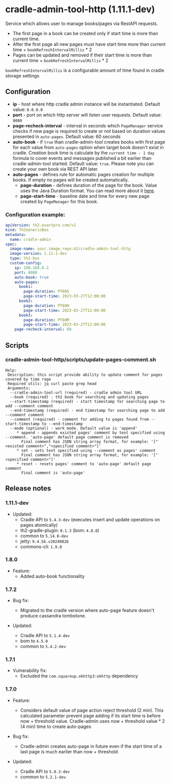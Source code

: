# cradle-admin-tool-http (1.11.1-dev)
Service which allows user to manage books/pages via RestAPI requests.
- The first page in a book can be created only if start time is more than current time.
- After the first page all new pages must have start time more than current time + `bookRefreshIntervalMillis` * 2
- Pages can be updated and removed if their start time is more than current time + `bookRefreshIntervalMillis` * 2

`bookRefreshIntervalMillis` is a configurable amount of time found in cradle storage settings



## Configuration
- **ip** - host where http cradle admin instance will be instantiated. Default value: `0.0.0.0`
- **port** - port on which http server will listen user requests. Default value: `8080`
- **page-recheck-interval** - interval in seconds which `PageManager` service checks if new page is required to create or not based on duration values presented in `auto-pages`. Default value: 60 seconds
- **auto-book** - if `true` than cradle-admin-tool creates books with first page for each value from `auto-pages` option when target book doesn't exist in cradle. 
  Creation book time is calculate by the `current time - 1 day` formula to cover events and messages published a bit earlier than cradle-admin-tool started. Default value: `true`.
  Please note you can create your own book via REST API later.
- **auto-pages** - defines rule for automatic pages creation for multiple books. If empty no pages will be created automatically.
  - **page-duration** - defines duration of the page for the book. Value uses the Java Duration format. You can read more about it [here](https://docs.oracle.com/javase/8/docsT/api/java/time/Duration.html#parse-java.lang.CharSequence-).
  - **page-start-time** - baseline date and time for every new page created by `PageManager` for this book.

### Configuration example:
```yaml
apiVersion: th2.exactpro.com/v1
kind: Th2GenericBox
metadata:
  name: cradle-admin
spec:
  image-name: your.image.repo:42/cradle-admin-tool-http
  image-version: 1.11.1-dev
  type: th2-box
  custom-config:
    ip: 198.168.0.2
    port: 8080
    auto-book: true
    auto-pages:
      book1:
        page-duration: PT60S
        page-start-time: 2023-03-27T12:00:00
      book2: 
        page-duration: PT60H
        page-start-time: 2023-03-27T12:00:00
      book3: 
        page-duration: PT60M
        page-start-time: 2023-03-27T12:00:00
    page-recheck-interval: 60 
```

## Scripts

### cradle-admin-tool-http/scripts/update-pages-comment.sh

```
Help:
 Description: this script provide ability to update comment for pages covered by time rage
 Required utils: jq curl paste grep head
 Arguments:
  --cradle-admin-tool-url (required) - cradle admin tool URL
  --book (required) - th2 book for searching and updating pages
  --start-timestamp (required) - start timestamp for searching page to add --comment comment
  --end-timestamp (required) - end timestamp for searching page to add --comment comment
  --comment (required) - comment for adding to pages found from --start-timestamp to --end-timestamp
  --mode (optional) - work mode. Default value is 'append'
     * append - appends existed pages' comment by text specified using --comment. 'auto-page' default page comment is removed
       Final comment has JSON string array format, for example: '["<existed comment>","<specified comment>"]'
     * set - sets text specified using --comment as pages' comment
       Final comment has JSON string array format, for example: '["<specified comment>"]'
     * reset - resets pages' comment to 'auto-page' default page comment
       Final comment is 'auto-page'
```

## Release notes

### 1.11.1-dev

+ Updated:
  + Cradle API to `5.4.3-dev` (executes insert and update operations on pages atomically)
  + th2-gradle-plugin: `0.1.3` (bom: `4.8.0`)
  + common to `5.14.0-dev`
  + jetty: `9.4.56.v20240826`
  + commons-cli: `1.9.0`

### 1.8.0

+ Feature:
  + Added auto-book functionality

### 1.7.2

+ Bug fix:
  + Migrated to the cradle version where auto-page feature doesn't produce cassandra tombstone.
  
+ Updated:
  + Cradle API to `5.1.4-dev`
  + bom to `4.5.0`
  + common to `5.4.2-dev`

### 1.7.1

+ Vulnerability fix:
  + Excluded the `com.squareup.okhttp3:okhttp` dependency 

### 1.7.0

+ Feature:
  + Considers default value of page action reject threshold (2 min). This calculated parameter prevent page adding if its start time is before now + threshold value. 
    Cradle-admin uses now + threshold value * 2 (4 min) time to create auto-pages
    
+ Bug fix:
  + Cradle-admin creates auto-page in future even if the start time of a last page is much earlier than now + threshold

+ Updated:
  + Cradle API to `5.0.3-dev`
  + common to `5.2.1-dev`
